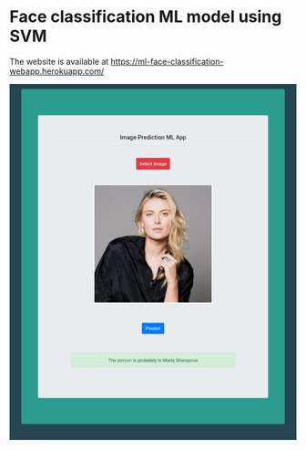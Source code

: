 # Face classification ML model using SVM

The website is available at  https://ml-face-classification-webapp.herokuapp.com/


![alt text](https://github.com/aromaljosebaby/ml_face_classification_in_django/blob/main/demo.jpeg)
